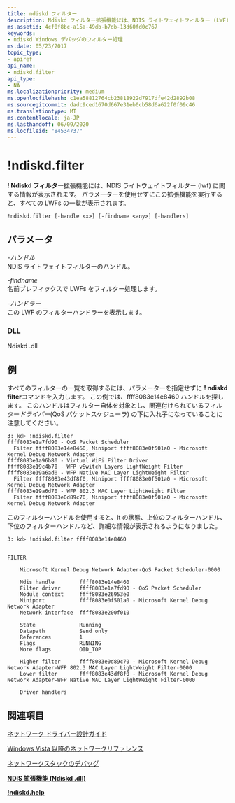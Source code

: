 ```yaml
---
title: ndiskd フィルター
description: Ndiskd フィルター拡張機能には、NDIS ライトウェイトフィルター (LWF) に関する情報が表示されます。 パラメーターを使用せずにこの拡張機能を実行すると、ndiskd はすべての LWFs の一覧を表示します。
ms.assetid: 4cf0f8bc-a15a-49db-b7db-13d60fd0c767
keywords:
- ndiskd Windows デバッグのフィルター処理
ms.date: 05/23/2017
topic_type:
- apiref
api_name:
- ndiskd.filter
api_type:
- NA
ms.localizationpriority: medium
ms.openlocfilehash: c1ea58812764cb23818922d7917dfe42d2892b08
ms.sourcegitcommit: dadc9ced1670d667e31eb0cb58d6a622f0f09c46
ms.translationtype: MT
ms.contentlocale: ja-JP
ms.lasthandoff: 06/09/2020
ms.locfileid: "84534737"
---
```

# <a name="ndiskdfilter"></a>!ndiskd.filter


**! Ndiskd フィルター**拡張機能には、NDIS ライトウェイトフィルター (lwf) に関する情報が表示されます。 パラメーターを使用せずにこの拡張機能を実行すると、すべての LWFs の一覧が表示されます。

```console
!ndiskd.filter [-handle <x>] [-findname <any>] [-handlers] 
```

## <a name="span-idparametersspanspan-idparametersspanspan-idparametersspanparameters"></a><span id="Parameters"></span><span id="parameters"></span><span id="PARAMETERS"></span>パラメータ


<span id="_______-handle______"></span><span id="_______-HANDLE______"></span>*-ハンドル*   
NDIS ライトウェイトフィルターのハンドル。

<span id="_______-findname______"></span><span id="_______-FINDNAME______"></span>*-findname*   
名前プレフィックスで LWFs をフィルター処理します。

<span id="_______-handlers______"></span><span id="_______-HANDLERS______"></span>*-ハンドラー*   
この LWF のフィルターハンドラーを表示します。

### <a name="span-iddllspanspan-iddllspandll"></a><span id="DLL"></span><span id="dll"></span>DLL

Ndiskd .dll

<a name="examples"></a>例
--------

すべてのフィルターの一覧を取得するには、パラメーターを指定せずに **! ndiskd filter**コマンドを入力します。 この例では、ffff8083e14e8460 ハンドルを探します。 このハンドルはフィルター自体を対象とし、関連付けられているフィルター*ドライバー*(QoS パケットスケジューラ) の下に入れ子になっていることに注意してください。

```console
3: kd> !ndiskd.filter
ffff8083e1a7fd90 - QoS Packet Scheduler
  Filter ffff8083e14e8460, Miniport ffff8083e0f501a0 - Microsoft Kernel Debug Network Adapter
ffff8083e1a96b80 - Virtual WiFi Filter Driver
ffff8083e19c4b70 - WFP vSwitch Layers LightWeight Filter
ffff8083e19a6ad0 - WFP Native MAC Layer LightWeight Filter
  Filter ffff8083e43df8f0, Miniport ffff8083e0f501a0 - Microsoft Kernel Debug Network Adapter
ffff8083e19a6d70 - WFP 802.3 MAC Layer LightWeight Filter
  Filter ffff8083e0d89c70, Miniport ffff8083e0f501a0 - Microsoft Kernel Debug Network Adapter
```

このフィルターハンドルを使用すると、it の状態、上位のフィルターハンドル、下位のフィルターハンドルなど、詳細な情報が表示されるようになりました。

```console
3: kd> !ndiskd.filter ffff8083e14e8460


FILTER

    Microsoft Kernel Debug Network Adapter-QoS Packet Scheduler-0000

    Ndis handle        ffff8083e14e8460
    Filter driver      ffff8083e1a7fd90 - QoS Packet Scheduler
    Module context     ffff8083e26953e0
    Miniport           ffff8083e0f501a0 - Microsoft Kernel Debug Network Adapter
    Network interface  ffff8083e200f010

    State              Running
    Datapath           Send only
    References         1
    Flags              RUNNING
    More flags         OID_TOP

    Higher filter      ffff8083e0d89c70 - Microsoft Kernel Debug Network Adapter-WFP 802.3 MAC Layer LightWeight Filter-0000
    Lower filter       ffff8083e43df8f0 - Microsoft Kernel Debug Network Adapter-WFP Native MAC Layer LightWeight Filter-0000

    Driver handlers
```

## <a name="span-idsee_alsospansee-also"></a><span id="see_also"></span>関連項目


[ネットワーク ドライバー設計ガイド](https://docs.microsoft.com/windows-hardware/drivers/network/index)

[Windows Vista 以降のネットワークリファレンス](https://docs.microsoft.com/windows-hardware/drivers/ddi/_netvista/)

[ネットワークスタックのデバッグ](https://channel9.msdn.com/Shows/Defrag-Tools/Defrag-Tools-175-Debugging-the-Network-Stack)

[**NDIS 拡張機能 (Ndiskd .dll)**](ndis-extensions--ndiskd-dll-.md)

[**!ndiskd.help**](-ndiskd-help.md)

 

 






